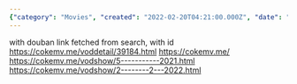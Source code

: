 ```yaml
---
{"category": "Movies", "created": "2022-02-20T04:21:00.000Z", "date": "2022-02-20 04:21:00", "description": "The text is a collection of movie links from the website 'cokemv.me'. The URLs provided lead to individual movie pages and search results.", "modified": "2022-08-18T15:51:51.644Z", "tags": ["freelancer", "information gathering", "movie scraping"], "title": "Movie Scraping 2"}
---
```

with douban link fetched from search, with id
https://cokemv.me/voddetail/39184.html
https://cokemv.me/
https://cokemv.me/vodshow/5-----------2021.html
https://cokemv.me/vodshow/2--------2---2022.html